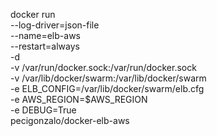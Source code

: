 docker run \
  --log-driver=json-file \
  --name=elb-aws \
  --restart=always \
  -d \
  -v /var/run/docker.sock:/var/run/docker.sock \
  -v /var/lib/docker/swarm:/var/lib/docker/swarm \
  -e ELB_CONFIG=/var/lib/docker/swarm/elb.cfg \
  -e AWS_REGION=$AWS_REGION \
  -e DEBUG=True \
   pecigonzalo/docker-elb-aws
